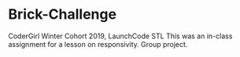 # Brick-Challenge
CoderGirl Winter Cohort 2019, LaunchCode STL
This was an in-class assignment for a lesson on responsivity. Group project.
